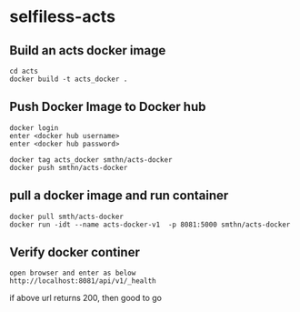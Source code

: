 # selfiless-acts


##  Build an acts docker image

```
cd acts
docker build -t acts_docker .
```

## Push Docker Image to Docker hub

```
docker login
enter <docker hub username>
enter <docker hub password>

docker tag acts_docker smthn/acts-docker
docker push smthn/acts-docker
```

## pull a docker image and run container

```
docker pull smth/acts-docker
docker run -idt --name acts-docker-v1  -p 8081:5000 smthn/acts-docker
```

## Verify docker continer
```
open browser and enter as below
http://localhost:8081/api/v1/_health
```
if above url returns 200, then good to go
